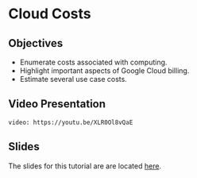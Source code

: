 # Cloud Costs




## Objectives

* Enumerate costs associated with computing.
* Highlight important aspects of Google Cloud billing.
* Estimate several use case costs.


## Video Presentation
`video: https://youtu.be/XLR0Ol8vQaE`

## Slides
The slides for this tutorial are are located [here](https://docs.google.com/presentation/d/1DnNRX703nlwEi0VLNqwcBzvGC8vBI1yGR0x1qOCapdY).


